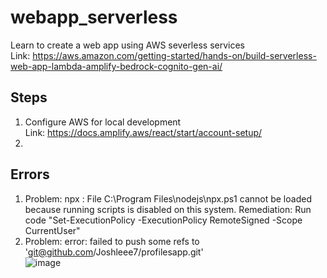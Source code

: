 # webapp_serverless
Learn to create a web app using AWS severless services</br>
Link: https://aws.amazon.com/getting-started/hands-on/build-serverless-web-app-lambda-amplify-bedrock-cognito-gen-ai/

## Steps
1) Configure AWS for local development</br>
Link: https://docs.amplify.aws/react/start/account-setup/
2) 

## Errors
1) Problem: npx : File C:\Program Files\nodejs\npx.ps1 cannot be loaded because running scripts is disabled on this system.
Remediation: Run code "Set-ExecutionPolicy -ExecutionPolicy RemoteSigned -Scope CurrentUser" </br>
2) Problem: error: failed to push some refs to 'git@github.com/Joshleee7/profilesapp.git' </br>
![image](https://github.com/user-attachments/assets/b971ba79-0ff2-43c2-9ea0-055195bcbd97) </br>


